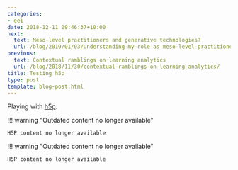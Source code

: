 ```yaml
---
categories:
- eei
date: 2018-12-11 09:46:37+10:00
next:
  text: Meso-level practitioners and generative technologies?
  url: /blog/2019/01/03/understanding-my-role-as-meso-level-practitioner/
previous:
  text: Contextual ramblings on learning analytics
  url: /blog/2018/11/30/contextual-ramblings-on-learning-analytics/
title: Testing h5p
type: post
template: blog-post.html
---
```

Playing with [h5p](http://h5p.org/).


!!! warning "Outdated content no longer available"

    H5P content no longer available



!!! warning "Outdated content no longer available"

    H5P content no longer available
